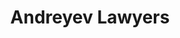 ---
layout: home

title: Andreyev Lawyers 
titleTemplate: Documentations for AL Portal


editLink: true

hero:
  name: Documentations for
  text: AL Portal (2.0)
  tagline: For Development Team
  actions:
    - theme: brand
      text: Get Started
      link: /guide/introduction
    - theme: alt
      text: User Manual
      link: 'https://andreyev-wiki.azurewebsites.net'


features:
  - title: 🧜‍♀️ For Fontend Developers
    link: /front-end/introduction
    details: The document will describe some technical documents and design specification requirements for front-end applications.
  - title: 🌚 For Backend Developers
    link: /back-end/introduction
    details: The document will describe some technical documents and design specification requirements for back-end applications.
  - title: 📸 For Deployment Team
    link: /deployment/introduction
    details: The document will describe instructions and details for deployment of the application, as well as some troubleshooting methods.
  # - title: 📸 For End User
  #   link: /front-end/introduction
  #   details: The document will describe the user's instructions and some troubleshooting methods.
  - title: 🧩 Road Map
    link: /road-map/introduction
    details: An overview of the planned features, milestones, and timelines for the development and release of the ALP App.
  # - title: 🧩 Release Notes
  #   link: /release-notes/
  #   details: A changelog of the platform will be recorded in the documentation.
---